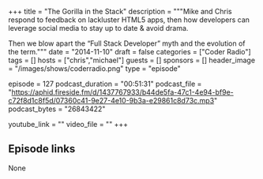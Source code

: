 +++
title = "The Gorilla in the Stack"
description = """Mike and Chris respond to feedback on lackluster HTML5 apps, then how developers can leverage social media to stay up to date & avoid drama. 

Then we blow apart the “Full Stack Developer” myth and the evolution of the term."""
date = "2014-11-10"
draft = false
categories = ["Coder Radio"]
tags = []
hosts = ["chris","michael"]
guests = []
sponsors = []
header_image = "/images/shows/coderradio.png"
type = "episode"

episode = 127
podcast_duration = "00:51:31"
podcast_file = "https://aphid.fireside.fm/d/1437767933/b44de5fa-47c1-4e94-bf9e-c72f8d1c8f5d/07360c41-9e27-4e10-9b3a-e29861c8d73c.mp3"
podcast_bytes = "26843422"

youtube_link = ""
video_file = ""
+++

## Episode links

None

